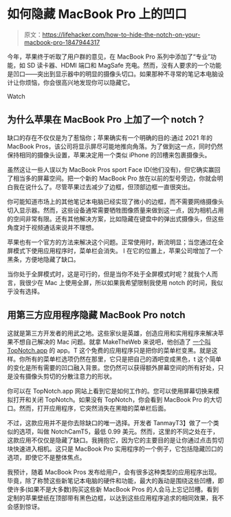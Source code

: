 # 如何隐藏 MacBook Pro 上的凹口

> 原文：<https://lifehacker.com/how-to-hide-the-notch-on-your-macbook-pro-1847944317>

今年，苹果终于听取了用户群的意见，在 MacBook Pro 系列中添加了“专业”功能，如 SD 读卡器、HDMI 端口和 MagSafe 充电。然而，没有人要求的一个功能是凹口——突出到显示器中的明显的摄像头切口。如果那种不寻常的笔记本电脑设计让你烦恼，你会很高兴地发现你可以隐藏它。

Watch

## 为什么苹果在 MacBook Pro 上加了一个 notch？

缺口的存在不仅仅是为了惹恼你；苹果确实有一个明确的目的:通过 2021 年的 MacBook Pros，该公司将显示屏尽可能地推向角落。为了做到这一点，同时仍然保持相同的摄像头设置，苹果决定用一个类似 iPhone 的凹槽来包裹摄像头。

虽然这让一些人误以为 MacBook Pros sport Face ID(他们没有)，但它确实赢回了相当多的屏幕空间。把一个新的 MacBook Pro 放在以前的型号旁边，你就会明白我在说什么了。尽管苹果过去减少了边框，但顶部边框一直很突出。

你可能知道市场上的其他笔记本电脑已经实现了微小的边框，而不需要网络摄像头切入显示器。然而，这些设备通常需要牺牲图像质量来做到这一点，因为相机占用的空间非常有限。还有其他解决方案，比如隐藏在键盘中的弹出式摄像头，但这些角度对于视频通话来说并不理想。

苹果也有一个官方的方法来解决这个问题。正常使用时，断流明显；当您通过在全屏模式下使用应用程序时，菜单栏会消失。 I 在它的位置上，苹果公司增加了一个黑条，方便地隐藏了缺口。

当你处于全屏模式时，这是可行的，但是当你不处于全屏模式时呢？就我个人而言，我很少在 Mac 上使用全屏，所以如果我希望限制我使用 notch 的时间，我似乎没有选择。

## 用第三方应用程序隐藏 MacBook Pro notch

这就是第三方开发者的用武之地。这些家伙是英雄，创造应用和实用程序来解决苹果不想自己解决的 Mac 问题。就拿 MakeTheWeb 来说吧，他创造了 [一个叫 TopNotch.app](https://topnotch.app/?ref=rmac) 的 app。T 这个免费的应用程序只是把你的菜单栏变黑。就是这样。你所有的菜单栏选项仍然在那里，它只是把自己的酒吧变成黑色，t 这个简单的变化是所有需要的凹口融入背景。您仍然可以获得额外屏幕空间的所有好处，只是没有摄像头剪切的分散注意力的形状。

你可以在 TopNotch.app 网站上看到它是如何工作的。您可以使用屏幕切换来模拟打开和关闭 TopNotch。如果没有 TopNotch，你会看到 MacBook Pro 的大切口。然而，打开应用程序，它突然消失在黑暗的菜单栏后面。

不过，这款应用并不是你去除缺口的唯一选择。开发者 TanmayT3】做了一个类似的选项，叫做 NotchCamT5，最低 0.99 美元。然而，这里的不同之处在于，这款应用不仅仅是隐藏了缺口。我拥抱它，因为它的主要目的是让你通过点击剪切块快速进入相机。这只是 MacBook Pro 实用程序的一个例子，它包括隐藏凹口的选项，即使它不是整体焦点。

我预计，随着 MacBook Pros 发布给用户，会有很多这种类型的应用程序出现。毕竟，除了称赞这些新笔记本电脑的硬件和功能，最大的轰动是围绕这些凹槽，即使许多(如果不是大多数)购买这些新 MacBook Pros 的人会马上忘记凹槽。看到定制的苹果壁纸在顶部带有黑色边框，以达到这些应用程序追求的相同效果，我不会感到惊讶。